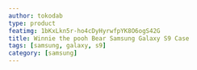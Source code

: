 ```yaml
---
author: tokodab
type: product
featimg: 1bKxLkn5r-ho4cDyHyrwfpYK8O6ogS42G
title: Winnie the pooh Bear Samsung Galaxy S9 Case
tags: [samsung, galaxy, s9]
category: [samsung]
---
```

